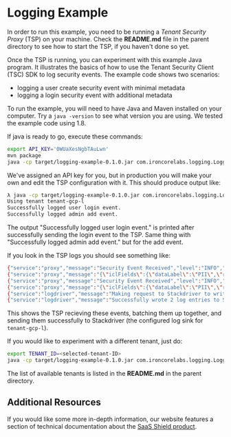 # Logging Example

In order to run this example, you need to be running a _Tenant Security Proxy_ (TSP) on your machine.
Check the **README.md** file in the parent directory to see how to start the TSP, if you haven't done so
yet.

Once the TSP is running, you can experiment with this example Java program. It illustrates the basics of how
to use the Tenant Security Client (TSC) SDK to log security events. The example code shows two scenarios:

- logging a user create security event with minimal metadata
- logging a login security event with additional metadata

To run the example, you will need to have Java and Maven installed on your computer. Try a `java -version` to see
what version you are using. We tested the example code using 1.8.

If java is ready to go, execute these commands:

```bash
export API_KEY='0WUaXesNgbTAuLwn'
mvn package
java -cp target/logging-example-0.1.0.jar com.ironcorelabs.logging.LoggingExample
```

We've assigned an API key for you, but in production you will make your own and edit the TSP
configuration with it. This should produce output like:

```bash
λ java -cp target/logging-example-0.1.0.jar com.ironcorelabs.logging.LoggingExample
Using tenant tenant-gcp-l
Successfully logged user login event.
Successfully logged admin add event.

```

The output "Successfully logged user login event." is printed after successfully sending the login event
to the TSP. Same thing with "Successfully logged admin add event." but for the add event.

If you look in the TSP logs you should see something like:

```bash
{"service":"proxy","message":"Security Event Received","level":"INFO","timestamp":"2021-02-16T17:45:57.968113921+00:00","tenant_id":"tenant-gcp-l","rayid":"0cddK3H_8SPxGr_t"}
{"service":"proxy","message":"{\"iclFields\":{\"dataLabel\":\"PII\",\"requestId\":\"Rq8675309\",\"requestingId\":\"userId1\",\"sourceIp\":\"127.0.0.1\",\"objectId\":\"userId1\",\"event\":\"USER_LOGIN\"},\"customFields\":{\"field2\":\"gumby\",\"field1\":\"gumby\"}}","level":"INFO","timestamp":"2021-02-16T17:45:57.968137530+00:00","tenant_id":"tenant-gcp-l","rayid":"0cddK3H_8SPxGr_t"}
{"service":"proxy","message":"Security Event Received","level":"INFO","timestamp":"2021-02-16T17:45:57.984058493+00:00","tenant_id":"tenant-gcp-l","rayid":"ScNfti6R0JMZlTQ6"}
{"service":"proxy","message":"{\"iclFields\":{\"dataLabel\":\"PII\",\"requestId\":null,\"requestingId\":\"adminId1\",\"sourceIp\":null,\"objectId\":null,\"event\":\"USER_ADD\"},\"customFields\":{}}","level":"INFO","timestamp":"2021-02-16T17:45:57.984083531+00:00","tenant_id":"tenant-gcp-l","rayid":"ScNfti6R0JMZlTQ6"}
{"service":"logdriver","message":"Making request to Stackdriver to write 2 log entries.","level":"INFO","timestamp":"2021-02-16T17:45:58.867370365+00:00","tenant_id":"tenant-gcp-l"}
{"service":"logdriver","message":"Successfully wrote 2 log entries to Stackdriver.","level":"INFO","timestamp":"2021-02-16T17:45:59.047270024+00:00","tenant_id":"tenant-gcp-l"}
```

This shows the TSP recieving these events, batching them up together, and sending them successfully to Stackdriver (the configured log sink for
`tenant-gcp-l`).

If you would like to experiment with a different tenant, just do:

```bash
export TENANT_ID=<selected-tenant-ID>
java -cp target/logging-example-0.1.0.jar com.ironcorelabs.logging.LoggingExample
```

The list of available tenants is listed in the **README.md** in the parent directory.

## Additional Resources

If you would like some more in-depth information, our website features a section of technical
documentation about the [SaaS Shield product](https://ironcorelabs.com/docs/saas-shield/).
